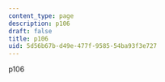 ```yaml
---
content_type: page
description: p106
draft: false
title: p106
uid: 5d56b67b-d49e-477f-9585-54ba93f3e727
---
```

p106